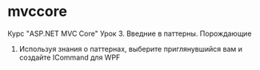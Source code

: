 # mvccore
Курс "ASP.NET MVC Core"
Урок 3. Введние в паттерны. Порождающие
1. Используя знания о паттернах, выберите приглянувшийся вам и создайте ICommand для WPF
